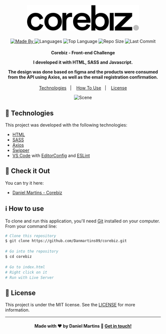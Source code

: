 <h1 align="center">
    <img alt="Logo" src="assets/corebizLogo.svg" />
    <br>
</h1>

<p align="center">
  <a href="https://www.linkedin.com/in/danielmartins-9/">
  <img alt="Made By" src="https://img.shields.io/static/v1?label=Made%20By&message=Daniel%20Martins&color=blueviolet&style=for-the-badge">
	</a>
  
  <img alt="Languages" src="https://img.shields.io/github/languages/count/Danmartins09/corebiz?style=for-the-badge">
  
  <img alt="Top Language" src="https://img.shields.io/github/languages/top/Danmartins09/corebiz?style=for-the-badge">
  
  <img alt="Repo Size" src="https://img.shields.io/github/repo-size/Danmartins09/corebiz?style=for-the-badge">
  
  <img alt="Last Commit" src="https://img.shields.io/github/last-commit/Danmartins09/corebiz?style=for-the-badge">
</p>

<h4 align="center">
  <p>Corebiz - Front-end Challenge</p>
  
  <p>I developed it with HTML, SASS and Javascript.</p>    

  <p>The design was done based on figma and the products were consumed from the API using Axios, as well as the email registration confirmation.</p>
</h4>

<p align="center">
  <a href="#rocket-technologies">Technologies</a>&nbsp;&nbsp;&nbsp;|&nbsp;&nbsp;&nbsp;
  <a href="#information_source-how-to-use">How To Use</a>&nbsp;&nbsp;&nbsp;|&nbsp;&nbsp;&nbsp;
  <a href="#memo-license">License</a>
</p>

<p align="center">
  <img alt="Scene" src="assets/mockupCorebiz.png">
</p>

## :rocket: Technologies

This project was developed with the following technologies:

- [HTML](https://developer.mozilla.org/pt-BR/docs/Web/HTML)
- [SASS](https://sass-lang.com/)
- [Axios](https://axios-http.com/docs/intro)
- [Swipper](https://swiperjs.com/)
- [VS Code][vc] with [EditorConfig][vceditconfig] and [ESLint][vceslint]

## :eyes: Check it Out

You can try it here:

- [Daniel Martins - Corebiz][demo]

## :information_source: How to use

To clone and run this application, you'll need [Git](https://git-scm.com) installed on your computer. From your command line:

```bash
# Clone this repository
$ git clone https://github.com/Danmartins09/corebiz.git

# Go into the repository
$ cd corebiz

# Go to index.html
# Right click on it
# Run with Live Server
```

## :memo: License

This project is under the MIT license. See the [LICENSE](https://github.com/Danmartins09/corebiz/blob/main/LICENSE) for more information.

---

<h4 align="center">
    Made with ♥ by Daniel Martins 👋 <a href="https://www.linkedin.com/in/danielmartins-9/" target="_blank">Get in touch!</a>
</h4>

[vc]: https://code.visualstudio.com/
[vceditconfig]: https://marketplace.visualstudio.com/items?itemName=EditorConfig.EditorConfig
[vceslint]: https://marketplace.visualstudio.com/items?itemName=dbaeumer.vscode-eslint
[demo]: https://danmartins09.github.io/corebiz/